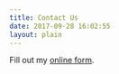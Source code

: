 ```yaml
---
title: Contact Us
date: 2017-09-28 16:02:55
layout: plain
---
```

<div id="wufoo-w5o8xs70xri91t">
Fill out my <a href="https://ladeezfirstmedia.wufoo.com/forms/w5o8xs70xri91t">online form</a>.
</div>
<script type="text/javascript">var w5o8xs70xri91t;(function(d, t) {
var s = d.createElement(t), options = {
'userName':'ladeezfirstmedia',
'formHash':'w5o8xs70xri91t',
'autoResize':true,
'height':'437',
'async':true,
'host':'wufoo.com',
'header':'show',
'ssl':true};
s.src = ('https:' == d.location.protocol ? 'https://' : 'http://') + 'www.wufoo.com/scripts/embed/form.js';
s.onload = s.onreadystatechange = function() {
var rs = this.readyState; if (rs) if (rs != 'complete') if (rs != 'loaded') return;
try { w5o8xs70xri91t = new WufooForm();w5o8xs70xri91t.initialize(options);w5o8xs70xri91t.display(); } catch (e) {}};
var scr = d.getElementsByTagName(t)[0], par = scr.parentNode; par.insertBefore(s, scr);
})(document, 'script');</script>
